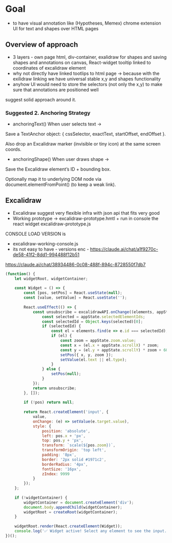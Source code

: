 # Goal
- to have visual annotation like (Hypotheses, Memex) chrome extension UI for text and shapes over HTML pages


## Overview of approach
-  3 layers - own page html, div-container, exalidraw for shapes and saving shapes and annotations on canvas, React-widget tooltip linked to coordinates of excalidraw element 
- why not directly have linked tootlips to html page -> because with the exilidraw linking we have universal stable x,y and shapes functionality
- anyhow UI would need to store the selectors (not only the x,y) to make sure that annotations are positioned well

suggest solid approach around it. 

### Suggested 2. Anchoring Strategy

- anchoringText() When user selects text →

Save a TextAnchor object: { cssSelector, exactText, startOffset, endOffset }.

 Also drop an Excalidraw marker (invisible or tiny icon) at the same screen coords.

- anchoringShape() When user draws shape →

Save the Excalidraw element’s ID + bounding box.

Optionally map it to underlying DOM node via document.elementFromPoint() (to keep a weak link).

## Excalidraw 
- Excalidraw suggest very flexible infra with json api that fits very good
- Working prototype -> excalidraw-prototype.hmtl + run in console the react widget excalidraw-prototype.js

CONSOLE LOAD VERSION is 
- excalidraw-working-console.js
- its not easy to have - versions enc - 
https://claude.ai/chat/a1f9270c-de58-41f2-8dd1-994488f12b51


https://claude.ai/chat/38934486-0c08-488f-894c-8728550f7db7
```js
(function() {
    let widgetRoot, widgetContainer;
    
    const Widget = () => {
        const [pos, setPos] = React.useState(null);
        const [value, setValue] = React.useState('');
        
        React.useEffect(() => {
            const unsubscribe = excalidrawAPI.onChange((elements, appState) => {
                const selected = appState.selectedElementIds;
                const selectedId = Object.keys(selected)[0];
                if (selectedId) {
                    const el = elements.find(e => e.id === selectedId);
                    if (el) {
                        const zoom = appState.zoom.value;
                        const x = (el.x + appState.scrollX) * zoom;
                        const y = (el.y + appState.scrollY) * zoom + 60; // offset for header
                        setPos({ x, y, zoom });
                        setValue(el.text || el.type);
                    }
                } else {
                    setPos(null);
                }
            });
            return unsubscribe;
        }, []);
        
        if (!pos) return null;
        
        return React.createElement('input', {
            value,
            onChange: (e) => setValue(e.target.value),
            style: {
                position: 'absolute',
                left: pos.x + 'px',
                top: pos.y + 'px',
                transform: `scale(${pos.zoom})`,
                transformOrigin: 'top left',
                padding: '8px',
                border: '2px solid #1971c2',
                borderRadius: '4px',
                fontSize: '16px',
                zIndex: 9999
            }
        });
    };
    
    if (!widgetContainer) {
        widgetContainer = document.createElement('div');
        document.body.appendChild(widgetContainer);
        widgetRoot = createRoot(widgetContainer);
    }
    
    widgetRoot.render(React.createElement(Widget));
    console.log('✅ Widget active! Select any element to see the input.');
})();
```